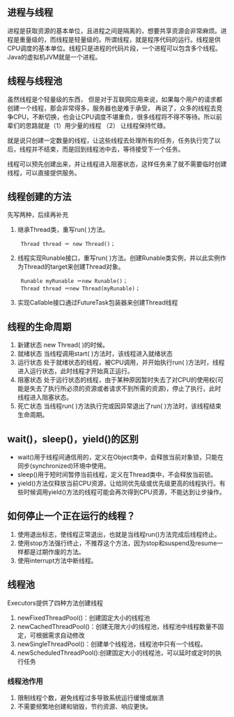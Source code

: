 ## 进程与线程

进程是获取资源的基本单位，且进程之间是隔离的，想要共享资源会非常麻烦。进程是重量级的，而线程是轻量级的。所谓线程，就是程序代码的运行。线程是供CPU调度的基本单位。线程只是进程的代码片段，一个进程可以包含多个线程。Java的虚拟机JVM就是一个进程。

## 线程与线程池

虽然线程是个轻量级的东西， 但是对于互联网应用来说，如果每个用户的请求都创建一个线程，那会非常得多，服务器也是难于承受， 再说了，众多的线程去竞争CPU，不断切换，也会让CPU调度不堪重负，很多线程将不得不等待。所以前辈们的思路就是（1）用少量的线程 （2） 让线程保持忙碌。

就是说只创建一定数量的线程，让这些线程去处理所有的任务，任务执行完了以后，线程并不结束，而是回到线程池中去，等待接受下一个任务。

线程可以预先创建出来，并让线程进入阻塞状态，这样任务来了就不需要临时创建线程，可以直接提供服务。

## 线程创建的方法
先写两种，后续再补充

1. 继承Thread类，重写run( )方法。

		Thread thread ＝ new Thread()； 

2. 线程实现Runable接口，重写run( )方法。创建Runable类实例，并以此实例作为Thread的target来创建Thread对象。

		Runable myRunable ＝new Runable()；
		Thread thread ＝new Thread(myRunable)；
		
3. 实现Callable接口通过FutureTask包装器来创建Thread线程 
  
## 线程的生命周期

1. 新建状态  new Thread( )的时候。
2. 就绪状态 当线程调用start( )方法时，该线程进入就绪状态
3. 运行状态  处于就绪状态的线程，被CPU调用，并开始执行run( )方法时，线程进入运行状态，此时线程才开始真正运行。
4. 阻塞状态  处于运行状态的线程，由于某种原因暂时失去了对CPU的使用权(可能是失去了执行所必须的资源或者请求不到所需的资源)，停止了执行，此时线程进入阻塞状态。
5. 死亡状态  当线程run( )方法执行完或因异常退出了run( )方法时，该线程结束生命周期。

## wait()，sleep()，yield()的区别

- wait()用于线程间通信用的，定义在Object类中，会释放当前对象锁，只能在同步(synchronized)环境中使用。
- sleep()用于短时间暂停当前线程，定义在Thread类中，不会释放当前锁。
- yield()方法仅释放当前CPU资源，让给同优先级或优先级更高的线程执行。有些时候调用yield()方法的线程可能会再次得到CPU资源，不能达到让步操作。

## 如何停止一个正在运行的线程？
1. 使用退出标志，使线程正常退出，也就是当线程run()方法完成后线程终止。
2. 使用stop方法强行终止，不推荐这个方法，因为stop和suspend及resume一样都是过期作废的方法。
3. 使用interrupt方法中断线程。

## 线程池
Executors提供了四种方法创建线程

1. newFixedThreadPool()：创建固定大小的线程池
2. newCachedThreadPool()：创建无限大小的线程池，线程池中线程数量不固定，可根据需求自动修改
3. newSingleThreadPool()：创建单个线程池，线程池中只有一个线程。
4. newScheduledThreadPool():创建固定大小的线程池，可以延时或定时的执行任务

### 线程池作用
1. 限制线程个数，避免线程过多导致系统运行缓慢或崩溃
2. 不需要频繁地创建和销毁，节约资源、响应更快。

